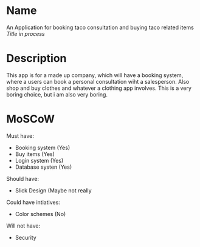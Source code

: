 
# Name
An Application for booking taco consultation and buying taco related items  *Title in process*

# Description
This app is for a made up company, which will have a booking system, where a users can book a personal
consultation wiht a salesperson. Also shop and buy clothes and whatever a clothing app involves.
This is a very boring choice, but i am also very boring.

# MoSCoW

Must have:
- Booking system (Yes)
- Buy items (Yes)
- Login system (Yes)
- Database systen (Yes)

Should have:
- Slick Design (Maybe not really


Could have intiatives:
- Color schemes (No)

Will not have:
- Security
